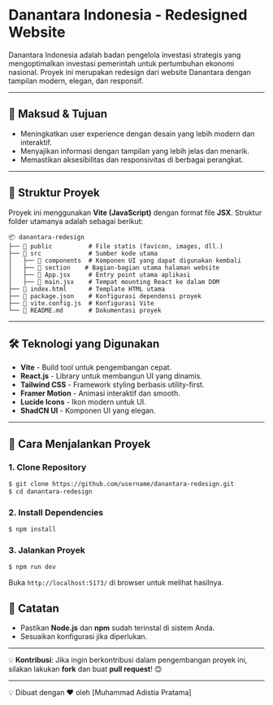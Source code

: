 # Danantara Indonesia - Redesigned Website

Danantara Indonesia adalah badan pengelola investasi strategis yang mengoptimalkan investasi pemerintah untuk pertumbuhan ekonomi nasional. Proyek ini merupakan redesign dari website Danantara dengan tampilan modern, elegan, dan responsif.

---

## 🎯 Maksud & Tujuan
- Meningkatkan user experience dengan desain yang lebih modern dan interaktif.
- Menyajikan informasi dengan tampilan yang lebih jelas dan menarik.
- Memastikan aksesibilitas dan responsivitas di berbagai perangkat.

---

## 📂 Struktur Proyek
Proyek ini menggunakan **Vite (JavaScript)** dengan format file **JSX**. Struktur folder utamanya adalah sebagai berikut:

```
📦 danantara-redesign
├── 📂 public          # File statis (favicon, images, dll.)
├── 📂 src             # Sumber kode utama
│   ├── 📂 components  # Komponen UI yang dapat digunakan kembali
│   ├── 📂 section    # Bagian-bagian utama halaman website
│   ├── 📜 App.jsx     # Entry point utama aplikasi
│   ├── 📜 main.jsx    # Tempat mounting React ke dalam DOM
├── 📜 index.html      # Template HTML utama
├── 📜 package.json    # Konfigurasi dependensi proyek
├── 📜 vite.config.js  # Konfigurasi Vite
└── 📜 README.md       # Dokumentasi proyek
```

---

## 🛠 Teknologi yang Digunakan
- **Vite** - Build tool untuk pengembangan cepat.
- **React.js** - Library untuk membangun UI yang dinamis.
- **Tailwind CSS** - Framework styling berbasis utility-first.
- **Framer Motion** - Animasi interaktif dan smooth.
- **Lucide Icons** - Ikon modern untuk UI.
- **ShadCN UI** - Komponen UI yang elegan.

---


## 🚀 Cara Menjalankan Proyek

### 1. Clone Repository
```sh
$ git clone https://github.com/username/danantara-redesign.git
$ cd danantara-redesign
```

### 2. Install Dependencies
```sh
$ npm install
```

### 3. Jalankan Proyek
```sh
$ npm run dev
```
Buka `http://localhost:5173/` di browser untuk melihat hasilnya.

## 📌 Catatan
- Pastikan **Node.js** dan **npm** sudah terinstal di sistem Anda.
- Sesuaikan konfigurasi jika diperlukan.

---

💡 **Kontribusi**: Jika ingin berkontribusi dalam pengembangan proyek ini, silakan lakukan **fork** dan buat **pull request**! 😊

---

💡 Dibuat dengan ❤️ oleh [Muhammad Adistia Pratama]
